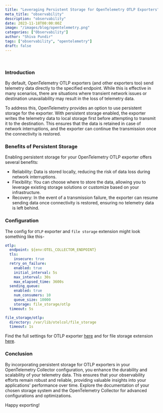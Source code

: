 ```yaml
---
title: "Leveraging Persistent Storage for OpenTelemetry OTLP Exporters"
meta_title: "observability"
description: "observability"
date: 2023-11-18T00:00:00Z
image: "/images/blog/opentelemetry.png"
categories: ["Observability"]
author: "Shiva Pundir"
tags: ["observability", "opentelemetry"]
draft: false
---
```


<br>

### **Introduction**
By default, OpenTelemetry OTLP exporters (and other exporters too) send telemetry data directly to the specified endpoint. While this is effective in many scenarios, there are situations where transient network issues or destination unavailability may result in the loss of telemetry data.

To address this, OpenTelemetry provides an option to use persistent storage for the exporter. With persistent storage enabled, the exporter writes the telemetry data to local storage first before attempting to transmit it to the destination. This ensures that the data is retained in case of network interruptions, and the exporter can continue the transmission once the connectivity is restored.

### **Benefits of Persistent Storage**
Enabling persistent storage for your OpenTelemetry OTLP exporter offers several benefits:
- Reliability: Data is stored locally, reducing the risk of data loss during network interruptions.
- Flexibility: You can choose where to store the data, allowing you to leverage existing storage solutions or customize based on your infrastructure.
- Recovery: In the event of a transmission failure, the exporter can resume sending data once connectivity is restored, ensuring no telemetry data is left behind.

### **Configuration**
The config for `OTLP` exporter and `file storage` extension might look something like this-
```yaml
otlp:
  endpoint: ${env:OTEL_COLLECTOR_ENDPOINT}
  tls:
    insecure: true
  retry_on_failure:
    enabled: true
    initial_interval: 5s
    max_interval: 30s
    max_elapsed_time: 3600s
  sending_queue:
    enabled: true
    num_consumers: 10
    queue_size: 10000
    storage: file_storage/otlp
  timeout: 5s
```
```yaml
file_storage/otlp:
  directory: /var/lib/otelcol/file_storage
  timeout: 1s
```
Find the full settings for OTLP exporter [here](https://github.com/open-telemetry/opentelemetry-collector/blob/main/exporter/exporterhelper/README.md) and for file storage extension [here](https://github.com/open-telemetry/opentelemetry-collector-contrib/tree/main/extension/storage/filestorage).

### **Conclusion**
By incorporating persistent storage for OTLP exporters in your OpenTelemetry Collector configuration, you enhance the durability and scalability of your telemetry data. This ensures that your observability efforts remain robust and reliable, providing valuable insights into your applications' performance over time. Explore the documentation of your chosen storage system and the OpenTelemetry Collector for advanced configurations and optimizations.

Happy exporting!

